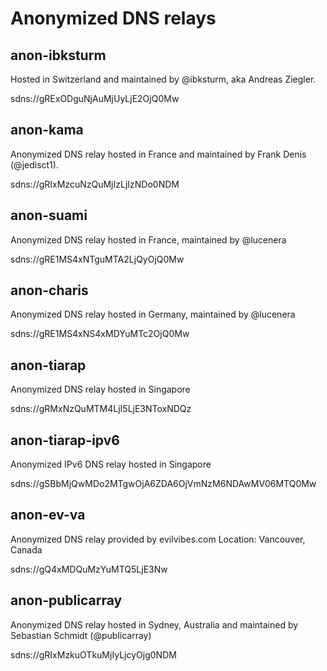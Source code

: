 # Anonymized DNS relays

## anon-ibksturm

Hosted in Switzerland and maintained by @ibksturm, aka Andreas Ziegler.

sdns://gRExODguNjAuMjUyLjE2OjQ0Mw

## anon-kama

Anonymized DNS relay hosted in France and maintained by Frank Denis (@jedisct1).

sdns://gRIxMzcuNzQuMjIzLjIzNDo0NDM

## anon-suami

Anonymized DNS relay hosted in France, maintained by @lucenera

sdns://gRE1MS4xNTguMTA2LjQyOjQ0Mw

## anon-charis

Anonymized DNS relay hosted in Germany, maintained by @lucenera

sdns://gRE1MS4xNS4xMDYuMTc2OjQ0Mw

## anon-tiarap

Anonymized DNS relay hosted in Singapore

sdns://gRMxNzQuMTM4LjI5LjE3NToxNDQz

## anon-tiarap-ipv6

Anonymized IPv6 DNS relay hosted in Singapore

sdns://gSBbMjQwMDo2MTgwOjA6ZDA6OjVmNzM6NDAwMV06MTQ0Mw

## anon-ev-va

Anonymized DNS relay provided by evilvibes.com Location: Vancouver, Canada

sdns://gQ4xMDQuMzYuMTQ5LjE3Nw

## anon-publicarray

Anonymized DNS relay hosted in Sydney, Australia and maintained by Sebastian Schmidt (@publicarray)

sdns://gRIxMzkuOTkuMjIyLjcyOjg0NDM
